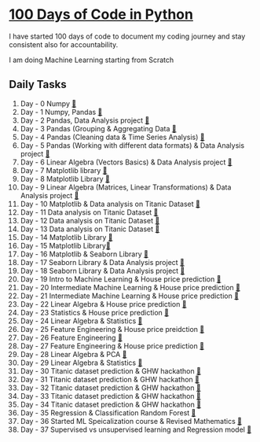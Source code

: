 # [100 Days of Code in Python](https://twitter.com/Param3021/status/1531507810756067328?s=20&t=psaKuMNtRHbSmcQ7QQ0zuQ)
I have started 100 days of code to document my coding journey and stay consistent also for accountability.

I am doing Machine Learning starting from Scratch

## Daily Tasks
1. Day - 0 Numpy [🔗](./Day-0/)
2. Day - 1 Numpy, Pandas [🔗](./Day-1/)
3. Day - 2 Pandas, Data Analysis project [🔗](./Day-2/)
4. Day - 3 Pandas (Grouping & Aggregating Data [🔗](./Day-3/)
5. Day - 4 Pandas (Cleaning data & Time Series Analysis) [🔗](./Day-4/)
6. Day - 5 Pandas (Working with different data formats) & Data Analysis project [🔗](./Day-5/)
7. Day - 6 Linear Algebra (Vectors Basics) & Data Analysis project [🔗](./Day-6/)
8. Day - 7 Matplotlib library [🔗](./Day-7/)
9. Day - 8 Matplotlib Library [🔗](./Day-7/)
10. Day - 9 Linear Algebra (Matrices, Linear Transformations) & Data Analysis project [🔗](./Day-9/)
11. Day - 10 Matplotlib & Data analysis on Titanic Dataset [🔗](./Day-10/)
12. Day - 11 Data analysis on Titanic Dataset [🔗](./Day-11/)
13. Day - 12 Data analysis on Titanic Dataset [🔗](./Day-12/)
14. Day - 13 Data analysis on Titanic Dataset [🔗](./Day-13/)
15. Day - 14 Matplotlib Library [🔗](./Day-14/)
16. Day - 15 Matplotlib Library[🔗](./Day-15/)
17. Day - 16 Matplotlib & Seaborn Library [🔗](./Day-16/)
18. Day - 17 Seaborn Library & Data Analysis project [🔗](./Day-17/)
19. Day - 18 Seaborn Library & Data Analysis project [🔗](./Day-18/)
20. Day - 19 Intro to Machine Learning & House price prediction [🔗](./Day-19/)
21. Day - 20 Intermediate Machine Learning & House price prediction [🔗](./Day-20/)
22. Day - 21 Intermediate Machine Learning & House price prediction [🔗](./Day-21/)
23. Day - 22 Linear Algebra & House price prediction [🔗](./Day-22/)
24. Day - 23 Statistics & House price prediction [🔗](./Day-23/)
25. Day - 24 Linear Algebra & Statistics [🔗](./Day-24/)
26. Day - 25 Feature Engineering & House price preidction [🔗](./Day-25/)
27. Day - 26 Feature Engineering [🔗](./Day-26/)
28. Day - 27 Feature Engineering & House price prediction [🔗](./Day-27/)
29. Day - 28 Linear Algebra & PCA [🔗](./Day-28/)
30. Day - 29 Linear Algebra & Statistics [🔗](./Day-29/)
31. Day - 30 Titanic dataset prediction & GHW hackathon [🔗](./Day-30/)
32. Day - 31 Titanic dataset prediction & GHW hackathon [🔗](./Day-31/)
33. Day - 32 Titanic dataset prediction & GHW hackathon [🔗](./Day-32/)
34. Day - 33 Titanic dataset prediction & GHW hackathon [🔗](./Day-33/)
35. Day - 34 Titanic dataset prediction & GHW hackathon [🔗](./Day-34/)
36. Day - 35 Regression & Classification Random Forest [🔗](./Day-34/)
37. Day - 36 Started ML Speicalization course & Revised Mathematics [🔗](./Day-34/)
38. Day - 37 Supervised vs unsupervised learning and Regression model [🔗](./Day-34/)

